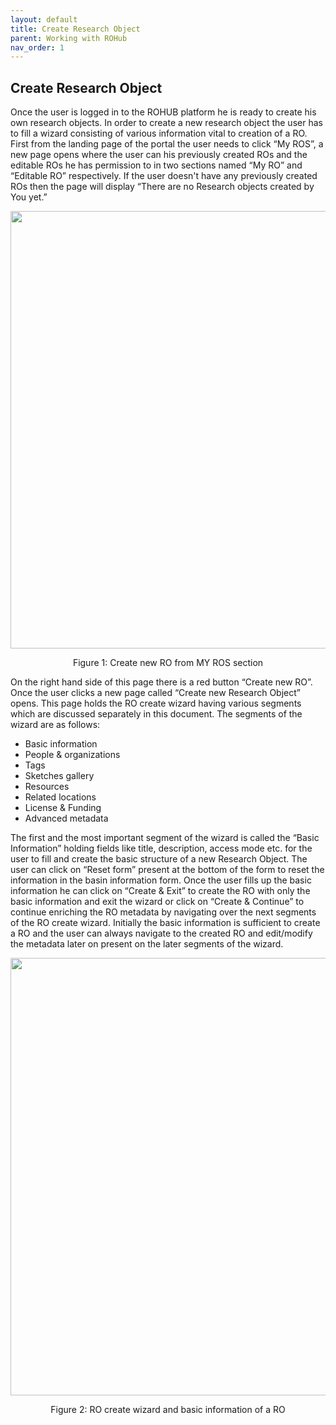 ```yaml
---
layout: default
title: Create Research Object
parent: Working with ROHub
nav_order: 1
---
```


## Create Research Object
Once the user is logged in to the ROHUB platform he is ready to create his own research objects. In order to create a new research object the user has to fill a wizard consisting of various information vital to creation of a RO. First from the landing page of the portal the user needs to click “My ROS”, a new page opens where the user can his previously created ROs and the editable ROs he has permission to in two sections named “My RO” and “Editable RO” respectively. If the user doesn't have any previously created ROs then the page will display “There are no Research objects created by You yet.”
<p align="center"> <img src="https://box.psnc.pl/f/c36f3dd981/?raw=1" width="700"> </p>
<div align="center"> Figure 1: Create new RO from MY ROS section </div>

On the right hand side of this page there is a red button “Create new RO”. Once the user clicks a new page called “Create new Research Object” opens. This page holds the RO create wizard having various segments which are discussed separately in this document. The segments of the wizard are as follows:
* Basic information
* People & organizations
* Tags
* Sketches gallery
* Resources
* Related locations
* License & Funding
* Advanced metadata

The first and the most important segment of the wizard is called the “Basic Information” holding fields like title, description, access mode etc. for the user to fill and create the basic structure of a new Research Object. The user can click on “Reset form” present at the bottom of the form to reset the information in the basin information form. Once the user fills up the basic information he can click on “Create & Exit” to create the RO with only the basic information and exit the wizard or click on “Create & Continue” to continue enriching the RO metadata by navigating over the next segments of the RO create wizard. Initially the basic information is sufficient to create a RO and the user can always navigate to the created RO and edit/modify the metadata later on present on the later segments of the wizard.

<p align="center"> <img src="https://box.psnc.pl/f/3d24517c8e/?raw=1" width="700"> </p>
<div align="center"> Figure 2: RO create wizard and basic information of a RO </div>
